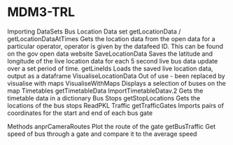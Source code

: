 # MDM3-TRL
Importing DataSets
    Bus Location Data set
        getLocationData / getLocationDataAtTimes
            Gets the location data from the open data for a particular operator, operator is given by the datafeed ID. This can be found on the gov open data website
        SaveLocationData
            Saves the latitude and longitude of the live location data for each 5 second live bus data update over a set period of time.
        getLineIds
            Loads the saved live location data, output as a dataframe
        VisualiseLocationData
            Out of use - been replaced by visualise with maps
        VisualiseWithMaps
            Displays a selection of buses on the map
    Timetables
        getTimetableData
        ImportTimetableDatav.2
            Gets the timetable data in a dictionary
    Bus Stops
        getStopLocations
            Gets the locations of the bus stops
        ReadPKL
    Traffic
        getTrafficGates
            Imports pairs of coordinates for the start and end of each bus gate

Methods
    anprCameraRoutes
        Plot the route of the gate
    getBusTraffic
        Get speed of bus through a gate and compare it to the average speed
